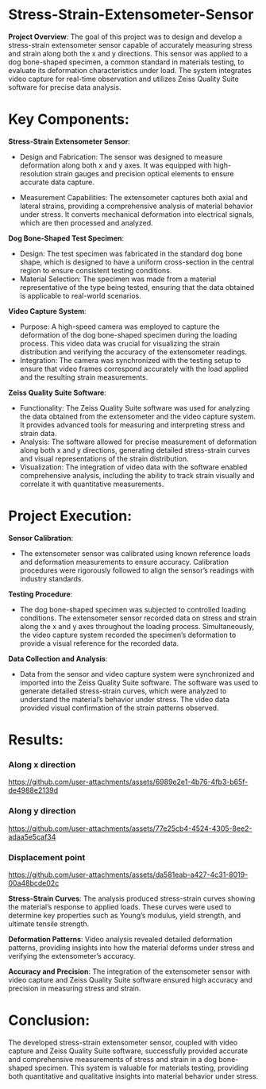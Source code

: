 # Stress-Strain-Extensometer-Sensor
**Project Overview**:
The goal of this project was to design and develop a stress-strain extensometer sensor capable of accurately measuring stress and strain along both the x and y directions. This sensor was applied to a dog bone-shaped specimen, a common standard in materials testing, to evaluate its deformation characteristics under load. The system integrates video capture for real-time observation and utilizes Zeiss Quality Suite software for precise data analysis.




# Key Components:

**Stress-Strain Extensometer Sensor**:

- Design and Fabrication: The sensor was designed to measure deformation along both x and y axes. It was equipped with high-resolution strain gauges and precision optical elements to ensure accurate data capture.

- Measurement Capabilities: The extensometer captures both axial and lateral strains, providing a comprehensive analysis of material behavior under stress. It converts mechanical deformation into electrical signals, which are then processed and analyzed.

**Dog Bone-Shaped Test Specimen**:

- Design: The test specimen was fabricated in the standard dog bone shape, which is designed to have a uniform cross-section in the central region to ensure consistent testing conditions.
- Material Selection: The specimen was made from a material representative of the type being tested, ensuring that the data obtained is applicable to real-world scenarios.

**Video Capture System**:

- Purpose: A high-speed camera was employed to capture the deformation of the dog bone-shaped specimen during the loading process. This video data was crucial for visualizing the strain distribution and verifying the accuracy of the extensometer readings.
- Integration: The camera was synchronized with the testing setup to ensure that video frames correspond accurately with the load applied and the resulting strain measurements.

**Zeiss Quality Suite Software**:

- Functionality: The Zeiss Quality Suite software was used for analyzing the data obtained from the extensometer and the video capture system. It provides advanced tools for measuring and interpreting stress and strain data.
- Analysis: The software allowed for precise measurement of deformation along both x and y directions, generating detailed stress-strain curves and visual representations of the strain distribution.
- Visualization: The integration of video data with the software enabled comprehensive analysis, including the ability to track strain visually and correlate it with quantitative measurements.

# Project Execution:

**Sensor Calibration**:

- The extensometer sensor was calibrated using known reference loads and deformation measurements to ensure accuracy. Calibration procedures were rigorously followed to align the sensor’s readings with industry standards.

**Testing Procedure**:

- The dog bone-shaped specimen was subjected to controlled loading conditions. The extensometer sensor recorded data on stress and strain along the x and y axes throughout the loading process.
Simultaneously, the video capture system recorded the specimen’s deformation to provide a visual reference for the recorded data.

**Data Collection and Analysis**:

- Data from the sensor and video capture system were synchronized and imported into the Zeiss Quality Suite software.
The software was used to generate detailed stress-strain curves, which were analyzed to understand the material’s behavior under stress. The video data provided visual confirmation of the strain patterns observed.

# Results:




### Along x direction


https://github.com/user-attachments/assets/6989e2e1-4b76-4fb3-b65f-de4988e2139d


### Along y direction


https://github.com/user-attachments/assets/77e25cb4-4524-4305-8ee2-adaa5e5caf34


### Displacement point


https://github.com/user-attachments/assets/da581eab-a427-4c31-8019-00a48bcde02c





**Stress-Strain Curves**: The analysis produced stress-strain curves showing the material’s response to applied loads. These curves were used to determine key properties such as Young’s modulus, yield strength, and ultimate tensile strength.

**Deformation Patterns**: Video analysis revealed detailed deformation patterns, providing insights into how the material deforms under stress and verifying the extensometer’s accuracy.

**Accuracy and Precision**: The integration of the extensometer sensor with video capture and Zeiss Quality Suite software ensured high accuracy and precision in measuring stress and strain.
# Conclusion:

The developed stress-strain extensometer sensor, coupled with video capture and Zeiss Quality Suite software, successfully provided accurate and comprehensive measurements of stress and strain in a dog bone-shaped specimen. This system is valuable for materials testing, providing both quantitative and qualitative insights into material behavior under stress.

